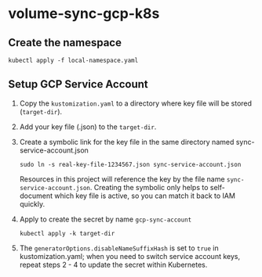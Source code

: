 # volume-sync-gcp-k8s
## Create the namespace
```kubectl apply -f local-namespace.yaml```

## Setup GCP Service Account
1. Copy the `kustomization.yaml` to a directory where key file will be stored (`target-dir`).
2. Add your key file (.json) to the `target-dir`.
3. Create a symbolic link for the key file in the same directory named sync-service-account.json

     ```sudo ln -s real-key-file-1234567.json sync-service-account.json```

    Resources in this project will reference the key by the file name `sync-service-account.json`.
    Creating the symbolic only helps to self-document which key file is active, so you can match it back to IAM quickly.

4. Apply to create the secret by name `gcp-sync-account`

    ```kubectl apply -k target-dir```

5. The `generatorOptions.disableNameSuffixHash` is set to `true` in kustomization.yaml; when you need to switch service account keys, repeat steps 2 - 4 to update the secret within Kubernetes.
